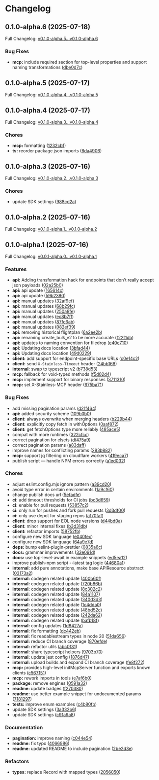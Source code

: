 # Changelog

## 0.1.0-alpha.6 (2025-07-18)

Full Changelog: [v0.1.0-alpha.5...v0.1.0-alpha.6](https://github.com/Bluestaq/udl-node-sdk/compare/v0.1.0-alpha.5...v0.1.0-alpha.6)

### Bug Fixes

* **mcp:** include required section for top-level properties and support naming transformations ([dbe0d7c](https://github.com/Bluestaq/udl-node-sdk/commit/dbe0d7cbbd6a61d14f67c856c1c51d1b0b4e57cc))

## 0.1.0-alpha.5 (2025-07-17)

Full Changelog: [v0.1.0-alpha.4...v0.1.0-alpha.5](https://github.com/Bluestaq/udl-node-sdk/compare/v0.1.0-alpha.4...v0.1.0-alpha.5)

## 0.1.0-alpha.4 (2025-07-17)

Full Changelog: [v0.1.0-alpha.3...v0.1.0-alpha.4](https://github.com/Bluestaq/udl-node-sdk/compare/v0.1.0-alpha.3...v0.1.0-alpha.4)

### Chores

* **mcp:** formatting ([1232cb1](https://github.com/Bluestaq/udl-node-sdk/commit/1232cb19048fb1af649217b59a1f10fa6f549e41))
* **ts:** reorder package.json imports ([6da4906](https://github.com/Bluestaq/udl-node-sdk/commit/6da490655d45892219fa8a4b8e91b0664048874c))

## 0.1.0-alpha.3 (2025-07-16)

Full Changelog: [v0.1.0-alpha.2...v0.1.0-alpha.3](https://github.com/Bluestaq/udl-node-sdk/compare/v0.1.0-alpha.2...v0.1.0-alpha.3)

### Chores

* update SDK settings ([988cd2a](https://github.com/Bluestaq/udl-node-sdk/commit/988cd2a80083cc984a5969334398c4b9a967d8f6))

## 0.1.0-alpha.2 (2025-07-16)

Full Changelog: [v0.1.0-alpha.1...v0.1.0-alpha.2](https://github.com/Bluestaq/udl-node-sdk/compare/v0.1.0-alpha.1...v0.1.0-alpha.2)

## 0.1.0-alpha.1 (2025-07-16)

Full Changelog: [v0.0.1-alpha.0...v0.1.0-alpha.1](https://github.com/Bluestaq/udl-node-sdk/compare/v0.0.1-alpha.0...v0.1.0-alpha.1)

### Features

* **api:** Adding transformation hack for endpoints that don't really accept json payloads ([02a25b0](https://github.com/Bluestaq/udl-node-sdk/commit/02a25b098dbca012a17e43963ee1446d899d5434))
* **api:** api update ([165614c](https://github.com/Bluestaq/udl-node-sdk/commit/165614c04bebe3eb15b511e28babd24a15eaeb3c))
* **api:** api update ([59b2380](https://github.com/Bluestaq/udl-node-sdk/commit/59b2380c5eb64e0d97f6e958d3f425d5648c5bd3))
* **api:** manual updates ([32af9ef](https://github.com/Bluestaq/udl-node-sdk/commit/32af9ef6e256cbf7f3c6a0be115efb029006341d))
* **api:** manual updates ([68b29fc](https://github.com/Bluestaq/udl-node-sdk/commit/68b29fcbbc747bb00a050db8ff1266f54905d986))
* **api:** manual updates ([250a8fe](https://github.com/Bluestaq/udl-node-sdk/commit/250a8fe46bb5371bbb1f3f39db1027203f15991f))
* **api:** manual updates ([ec8b7ff](https://github.com/Bluestaq/udl-node-sdk/commit/ec8b7ff8bdd0120ff3919a0b0e2de1210a238584))
* **api:** manual updates ([87fc6ab](https://github.com/Bluestaq/udl-node-sdk/commit/87fc6ab6573f7113ead28893a40da4fecba9fc75))
* **api:** manual updates ([082ef39](https://github.com/Bluestaq/udl-node-sdk/commit/082ef3954402bd8e020289f4f8dc5d0e68e7a77c))
* **api:** removing historical flightplan ([6a2ee2b](https://github.com/Bluestaq/udl-node-sdk/commit/6a2ee2be0f29953c9f2cf76ba006ac9f57538504))
* **api:** renaming create_bulk_v2 to be more accurate ([f22f1db](https://github.com/Bluestaq/udl-node-sdk/commit/f22f1db06fe8d359f122cdaab951412e6a53c75e))
* **api:** updates to naming convention for filedrop ([e40c710](https://github.com/Bluestaq/udl-node-sdk/commit/e40c7108a703a494e9843d9331b5f087119120d2))
* **api:** Updating docs location ([3bfad44](https://github.com/Bluestaq/udl-node-sdk/commit/3bfad44b4b81cb8af7d8dc5cdb39bf3fb1f745db))
* **api:** Updating docs location ([49d0229](https://github.com/Bluestaq/udl-node-sdk/commit/49d0229259b49da831c5ce51ac271e5dfe1a493d))
* **client:** add support for endpoint-specific base URLs ([c0e14c2](https://github.com/Bluestaq/udl-node-sdk/commit/c0e14c29aa7f2421f9c96ddb7c563a9ff21249bb))
* **client:** send `X-Stainless-Timeout` header ([24bb168](https://github.com/Bluestaq/udl-node-sdk/commit/24bb16848a16914ffd1046b8bdd2490fdc5e014a))
* **internal:** swap to typescript v2 ([b738d53](https://github.com/Bluestaq/udl-node-sdk/commit/b738d5376f30dba7d37b6264e4ddcac895211cb5))
* **mcp:** fallback for void-typed methods ([f5d02d4](https://github.com/Bluestaq/udl-node-sdk/commit/f5d02d40fad4c80b54cddaead7b1c17a37a8d21c))
* **mcp:** implement support for binary responses ([3711310](https://github.com/Bluestaq/udl-node-sdk/commit/371131055fc5e7e90ca36956aa69f050b0ed7eea))
* **mcp:** set X-Stainless-MCP header ([675ba71](https://github.com/Bluestaq/udl-node-sdk/commit/675ba71f6c3e7a4043ac493bf4c61a08f32dd643))


### Bug Fixes

* add missing pagination params ([d21f464](https://github.com/Bluestaq/udl-node-sdk/commit/d21f464b192b167b428888a239c242466edda7f8))
* **api:** added security scheme ([109b0b0](https://github.com/Bluestaq/udl-node-sdk/commit/109b0b083f33e126ca0b73ca6d752d2dc7f1a51b))
* **client:** always overwrite when merging headers ([b229b44](https://github.com/Bluestaq/udl-node-sdk/commit/b229b4481716ea26407d7dd0318fde05b23b9663))
* **client:** explicitly copy fetch in withOptions ([0aaf872](https://github.com/Bluestaq/udl-node-sdk/commit/0aaf8726f0a1eaf9556aa217245b78d734949ca8))
* **client:** get fetchOptions type more reliably ([485ace5](https://github.com/Bluestaq/udl-node-sdk/commit/485ace525eeed3b6d3fe238b3ff4ee83487d3f59))
* compat with more runtimes ([322cfcc](https://github.com/Bluestaq/udl-node-sdk/commit/322cfccd05addc6db6301b07d0f24ea3cc7e8d2e))
* correct pagination for elsets ([df475a9](https://github.com/Bluestaq/udl-node-sdk/commit/df475a9f80b90fa877b886ecc418c8159797a0bf))
* correct pagination params ([a83daff](https://github.com/Bluestaq/udl-node-sdk/commit/a83daff10051dbbe9380162f65a94ce70caa0b79))
* improve names for conflicting params ([283b882](https://github.com/Bluestaq/udl-node-sdk/commit/283b882b49092c96be0f4eb3691a0c5016425cc4))
* **mcp:** support jq filtering on cloudflare workers ([419eca7](https://github.com/Bluestaq/udl-node-sdk/commit/419eca7bb5d7a4d0a8937bbd25ea91a08fe4783f))
* publish script — handle NPM errors correctly ([a1ed032](https://github.com/Bluestaq/udl-node-sdk/commit/a1ed032c3904d3e665415a31922eb745205323d2))


### Chores

* adjust eslint.config.mjs ignore pattern ([a39cd20](https://github.com/Bluestaq/udl-node-sdk/commit/a39cd202a265dcc388621f844f5f696eb1e7b526))
* avoid type error in certain environments ([1a9cf60](https://github.com/Bluestaq/udl-node-sdk/commit/1a9cf60f96661816052f65c5cfaf48ad9dc89fa7))
* change publish docs url ([5efadfe](https://github.com/Bluestaq/udl-node-sdk/commit/5efadfe3ee2e3e0ada3662a41f66db478b179c9e))
* **ci:** add timeout thresholds for CI jobs ([bc3d659](https://github.com/Bluestaq/udl-node-sdk/commit/bc3d65912bbbcbaaadb7d6cafdc5f1a58b5cac6b))
* **ci:** enable for pull requests ([53857c2](https://github.com/Bluestaq/udl-node-sdk/commit/53857c25c1fba51a6c20eee8cacbb7ce6fbe4bef))
* **ci:** only run for pushes and fork pull requests ([3d3df00](https://github.com/Bluestaq/udl-node-sdk/commit/3d3df0095ca52195e5e3d0006dd5bcd06f503032))
* **ci:** only use depot for staging repos ([a170faf](https://github.com/Bluestaq/udl-node-sdk/commit/a170fafe7b32a6949f82d149eca149b0f8a05b27))
* **client:** drop support for EOL node versions ([d44bd0a](https://github.com/Bluestaq/udl-node-sdk/commit/d44bd0a32aca20b6db9b256a7a14f508bc9eed75))
* **client:** minor internal fixes ([b3d31db](https://github.com/Bluestaq/udl-node-sdk/commit/b3d31dbf170c21b7a51bb70b4379608c2c30b07a))
* **client:** refactor imports ([58752fb](https://github.com/Bluestaq/udl-node-sdk/commit/58752fbc688e3eb4c3658f1349efb2256c72b64b))
* configure new SDK language ([e040fec](https://github.com/Bluestaq/udl-node-sdk/commit/e040fec6383bec337681e952558b881be35e8133))
* configure new SDK language ([64a9e7d](https://github.com/Bluestaq/udl-node-sdk/commit/64a9e7da44570c467ad952564f7309e76f8b5ad6))
* **deps:** bump eslint-plugin-prettier ([0835a6c](https://github.com/Bluestaq/udl-node-sdk/commit/0835a6c56071767d2d8db1a566b8a0b3bfe9ab36))
* **docs:** grammar improvements ([33e091d](https://github.com/Bluestaq/udl-node-sdk/commit/33e091db9237b1dce294780323e5fd799bf36c06))
* **docs:** use top-level-await in example snippets ([ed5ea12](https://github.com/Bluestaq/udl-node-sdk/commit/ed5ea121ba37a8fccee83056555e877b7a2888ab))
* improve publish-npm script --latest tag logic ([44680a1](https://github.com/Bluestaq/udl-node-sdk/commit/44680a1fe07280b0232bbfb420a14c58e521d366))
* **internal:** add pure annotations, make base APIResource abstract ([03173a2](https://github.com/Bluestaq/udl-node-sdk/commit/03173a2750f3daf6a5560f7bff9427216d4618c9))
* **internal:** codegen related update ([400b60f](https://github.com/Bluestaq/udl-node-sdk/commit/400b60f17aa30213b0b2b87edb976475633fe7b7))
* **internal:** codegen related update ([720b86b](https://github.com/Bluestaq/udl-node-sdk/commit/720b86b7a32edefd63b138e2794e45c77d5c6cb5))
* **internal:** codegen related update ([8c302c2](https://github.com/Bluestaq/udl-node-sdk/commit/8c302c2c3cc32213117bea216753ebd32ccdc719))
* **internal:** codegen related update ([84a1107](https://github.com/Bluestaq/udl-node-sdk/commit/84a1107ee4d602b07fef0b193ccf829c6a1f14ea))
* **internal:** codegen related update ([340d3d3](https://github.com/Bluestaq/udl-node-sdk/commit/340d3d33c769fc95638f39763f3659dd60b47384))
* **internal:** codegen related update ([1c4dda0](https://github.com/Bluestaq/udl-node-sdk/commit/1c4dda02962414d15a8f96cc97d8eeaece1d7c0c))
* **internal:** codegen related update ([48bd52c](https://github.com/Bluestaq/udl-node-sdk/commit/48bd52ce549efd477ebe9fc760d6738d02ad2a24))
* **internal:** codegen related update ([242da62](https://github.com/Bluestaq/udl-node-sdk/commit/242da625ac483260328fb7df7ed97d7069590e42))
* **internal:** codegen related update ([bafb18f](https://github.com/Bluestaq/udl-node-sdk/commit/bafb18f33a4d35fe8682bc5c4ef49a306439de36))
* **internal:** config updates ([1d8427a](https://github.com/Bluestaq/udl-node-sdk/commit/1d8427a9020f6398342d04c62d9352dcd5eb7b5a))
* **internal:** fix formatting ([dc442eb](https://github.com/Bluestaq/udl-node-sdk/commit/dc442eb96a836aab2a7364e31416b93e39d79699))
* **internal:** fix readablestream types in node 20 ([51da656](https://github.com/Bluestaq/udl-node-sdk/commit/51da656978992d9761f3200222d198fcdc5d976a))
* **internal:** reduce CI branch coverage ([870efde](https://github.com/Bluestaq/udl-node-sdk/commit/870efde156bd7376467710bd2b2fe42dfda11d6b))
* **internal:** refactor utils ([abc0f31](https://github.com/Bluestaq/udl-node-sdk/commit/abc0f31fb35b3313eed65121b3cb526548be99ed))
* **internal:** share typescript helpers ([9703b70](https://github.com/Bluestaq/udl-node-sdk/commit/9703b70cea306e93c65d0397f5c60021e889d8d7))
* **internal:** update jest config ([1876d47](https://github.com/Bluestaq/udl-node-sdk/commit/1876d473a31486cece386eb69c2c6eae8dc003f5))
* **internal:** upload builds and expand CI branch coverage ([fe8f272](https://github.com/Bluestaq/udl-node-sdk/commit/fe8f272ae1076ddbb0663d4c3c3ec3c557a9f06f))
* **mcp:** provides high-level initMcpServer function and exports known clients ([c567151](https://github.com/Bluestaq/udl-node-sdk/commit/c56715137eb9668a8c950ec7c002d671f272a3e7))
* **mcp:** rework imports in tools ([e7af6b0](https://github.com/Bluestaq/udl-node-sdk/commit/e7af6b0d628676fc7e8912b2ab5538f1d85202d0))
* **package:** remove engines ([0591a32](https://github.com/Bluestaq/udl-node-sdk/commit/0591a32e3c67ea3d1e497e641f46f86045667cec))
* **readme:** update badges ([f270380](https://github.com/Bluestaq/udl-node-sdk/commit/f27038045e07665173f7003046cff1a2670cfe72))
* **readme:** use better example snippet for undocumented params ([7181297](https://github.com/Bluestaq/udl-node-sdk/commit/7181297a5f3e64ec39dba1cca73d3d9d9d3faeb9))
* **tests:** improve enum examples ([c4b80fb](https://github.com/Bluestaq/udl-node-sdk/commit/c4b80fb802fd3803cd4ce1ec8207481f846b04a4))
* update SDK settings ([3a332b6](https://github.com/Bluestaq/udl-node-sdk/commit/3a332b6dfb8a901ff0e6660980edc0a213e66d10))
* update SDK settings ([c91a9a8](https://github.com/Bluestaq/udl-node-sdk/commit/c91a9a8dcf4e46d907c32b38c93a06bede46f662))


### Documentation

* **pagination:** improve naming ([c044e54](https://github.com/Bluestaq/udl-node-sdk/commit/c044e54264d059f13e23cc4949054f7294108ada))
* **readme:** fix typo ([4066986](https://github.com/Bluestaq/udl-node-sdk/commit/4066986ac9ac05b8c1bd3210bb6c9c0cec0cd589))
* **readme:** updated README to include pagination ([2be2d3e](https://github.com/Bluestaq/udl-node-sdk/commit/2be2d3ec2c7cf047049b791f34fc96211cd46c14))


### Refactors

* **types:** replace Record with mapped types ([2056050](https://github.com/Bluestaq/udl-node-sdk/commit/2056050d137aedde7fdd70e650a82d3cdd6e3c76))
